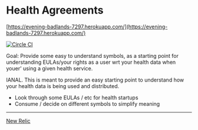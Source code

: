 # Health Agreements

[https://evening-badlands-7297.herokuapp.com/](https://evening-badlands-7297.herokuapp.com/)

[![Circle CI](https://circleci.com/gh/sjezewski/health-agreements/tree/master.svg?style=svg&circle-token=ccd3acf04445ad4df15a1975b5311d88d51c55c6)](https://circleci.com/gh/sjezewski/health-agreements/tree/master)

Goal: Provide some easy to understand symbols, as a starting point for understanding EULAs/your rights as a user wrt your health data when youer' using a given health service.

IANAL. This is meant to provide an easy starting point to understand how your health data is being used and distributed.

- Look through some EULAs / etc for health startups
- Consume / decide on different symbols to simplify meaning


---

[New Relic](https://rpm.newrelic.com/accounts/1125548/applications/9632212)

